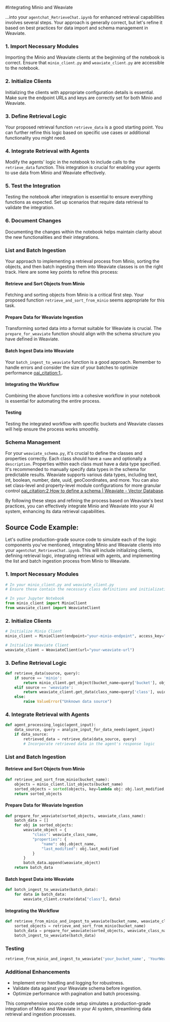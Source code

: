 #Integrating Minio and Weaviate 

...into your `agentchat_RetrieveChat.ipynb` for enhanced retrieval capabilities involves several steps. Your approach is generally correct, but let's refine it based on best practices for data import and schema management in Weaviate.

### 1. Import Necessary Modules
Importing the Minio and Weaviate clients at the beginning of the notebook is correct. Ensure that `minio_client.py` and `weaviate_client.py` are accessible to the notebook.

### 2. Initialize Clients
Initializing the clients with appropriate configuration details is essential. Make sure the endpoint URLs and keys are correctly set for both Minio and Weaviate.

### 3. Define Retrieval Logic
Your proposed retrieval function `retrieve_data` is a good starting point. You can further refine this logic based on specific use cases or additional functionality you might need.

### 4. Integrate Retrieval with Agents
Modify the agents' logic in the notebook to include calls to the `retrieve_data` function. This integration is crucial for enabling your agents to use data from Minio and Weaviate effectively.

### 5. Test the Integration
Testing the notebook after integration is essential to ensure everything functions as expected. Set up scenarios that require data retrieval to validate the integration.

### 6. Document Changes
Documenting the changes within the notebook helps maintain clarity about the new functionalities and their integrations.

### List and Batch Ingestion
Your approach to implementing a retrieval process from Minio, sorting the objects, and then batch ingesting them into Weaviate classes is on the right track. Here are some key points to refine this process:

#### Retrieve and Sort Objects from Minio
Fetching and sorting objects from Minio is a critical first step. Your proposed function `retrieve_and_sort_from_minio` seems appropriate for this task.

#### Prepare Data for Weaviate Ingestion
Transforming sorted data into a format suitable for Weaviate is crucial. The `prepare_for_weaviate` function should align with the schema structure you have defined in Weaviate.

#### Batch Ingest Data into Weaviate
Your `batch_ingest_to_weaviate` function is a good approach. Remember to handle errors and consider the size of your batches to optimize performance [oai_citation:1,]().

#### Integrating the Workflow
Combining the above functions into a cohesive workflow in your notebook is essential for automating the entire process.

#### Testing
Testing the integrated workflow with specific buckets and Weaviate classes will help ensure the process works smoothly.

### Schema Management
For your `weaviate_schema.py`, it's crucial to define the classes and properties correctly. Each class should have a `name` and optionally a `description`. Properties within each class must have a data type specified. It's recommended to manually specify data types in the schema for predictable results. Weaviate supports various data types, including text, int, boolean, number, date, uuid, geoCoordinates, and more. You can also set class-level and property-level module configurations for more granular control [oai_citation:2,How to define a schema | Weaviate - Vector Database](https://weaviate.io/developers/academy/zero_to_mvp/schema_and_imports/schema).

By following these steps and refining the process based on Weaviate's best practices, you can effectively integrate Minio and Weaviate into your AI system, enhancing its data retrieval capabilities.

## Source Code Example:

Let's outline production-grade source code to simulate each of the logic components you've mentioned, integrating Minio and Weaviate clients into your `agentchat_RetrieveChat.ipynb`. This will include initializing clients, defining retrieval logic, integrating retrieval with agents, and implementing the list and batch ingestion process from Minio to Weaviate.

### 1. Import Necessary Modules

```python
# In your minio_client.py and weaviate_client.py
# Ensure these contain the necessary class definitions and initialization logic

# In your Jupyter Notebook
from minio_client import MinioClient
from weaviate_client import WeaviateClient
```

### 2. Initialize Clients

```python
# Initialize Minio Client
minio_client = MinioClient(endpoint="your-minio-endpoint", access_key="your-access-key", secret_key="your-secret-key")

# Initialize Weaviate Client
weaviate_client = WeaviateClient(url="your-weaviate-url")
```

### 3. Define Retrieval Logic

```python
def retrieve_data(source, query):
    if source == 'minio':
        return minio_client.get_object(bucket_name=query['bucket'], object_name=query['object_name'])
    elif source == 'weaviate':
        return weaviate_client.get_data(class_name=query['class'], uuid=query['uuid'])
    else:
        raise ValueError("Unknown data source")
```

### 4. Integrate Retrieval with Agents

```python
def agent_processing_logic(agent_input):
    data_source, query = analyze_input_for_data_needs(agent_input)
    if data_source:
        retrieved_data = retrieve_data(data_source, query)
        # Incorporate retrieved data in the agent's response logic
```

### List and Batch Ingestion

#### Retrieve and Sort Objects from Minio

```python
def retrieve_and_sort_from_minio(bucket_name):
    objects = minio_client.list_objects(bucket_name)
    sorted_objects = sorted(objects, key=lambda obj: obj.last_modified, reverse=True)
    return sorted_objects
```

#### Prepare Data for Weaviate Ingestion

```python
def prepare_for_weaviate(sorted_objects, weaviate_class_name):
    batch_data = []
    for obj in sorted_objects:
        weaviate_object = {
            "class": weaviate_class_name,
            "properties": {
                "name": obj.object_name,
                "last_modified": obj.last_modified
            }
        }
        batch_data.append(weaviate_object)
    return batch_data
```

#### Batch Ingest Data into Weaviate

```python
def batch_ingest_to_weaviate(batch_data):
    for data in batch_data:
        weaviate_client.create(data["class"], data)
```

#### Integrating the Workflow

```python
def retrieve_from_minio_and_ingest_to_weaviate(bucket_name, weaviate_class_name):
    sorted_objects = retrieve_and_sort_from_minio(bucket_name)
    batch_data = prepare_for_weaviate(sorted_objects, weaviate_class_name)
    batch_ingest_to_weaviate(batch_data)
```

### Testing

```python
retrieve_from_minio_and_ingest_to_weaviate('your_bucket_name', 'YourWeaviateClassName')
```

### Additional Enhancements

- Implement error handling and logging for robustness.
- Validate data against your Weaviate schema before ingestion.
- Optimize performance with pagination and batch processing.

This comprehensive source code setup simulates a production-grade integration of Minio and Weaviate in your AI system, streamlining data retrieval and ingestion processes.